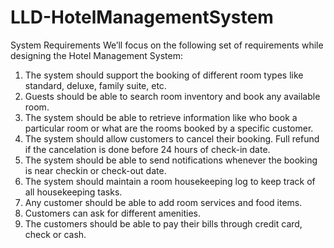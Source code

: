 # LLD-HotelManagementSystem

System Requirements
We’ll focus on the following set of requirements while designing the Hotel Management
System:
1. The system should support the booking of different room types like standard, deluxe,
family suite, etc.
2. Guests should be able to search room inventory and book any available room.
3. The system should be able to retrieve information like who book a particular room or
what are the rooms booked by a specific customer.
4. The system should allow customers to cancel their booking. Full refund if the
cancelation is done before 24 hours of check-in date.
5. The system should be able to send notifications whenever the booking is near checkin
or check-out date.
6. The system should maintain a room housekeeping log to keep track of all
housekeeping tasks.
7. Any customer should be able to add room services and food items.
8. Customers can ask for different amenities.
9. The customers should be able to pay their bills through credit card, check or cash.
